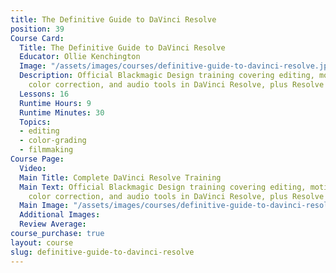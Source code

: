 ```yaml
---
title: The Definitive Guide to DaVinci Resolve
position: 39
Course Card:
  Title: The Definitive Guide to DaVinci Resolve
  Educator: Ollie Kenchington
  Image: "/assets/images/courses/definitive-guide-to-davinci-resolve.jpg"
  Description: Official Blackmagic Design training covering editing, motion graphics,
    color correction, and audio tools in DaVinci Resolve, plus Resolve 16 updates.
  Lessons: 16
  Runtime Hours: 9
  Runtime Minutes: 30
  Topics:
  - editing
  - color-grading
  - filmmaking
Course Page:
  Video:
  Main Title: Complete DaVinci Resolve Training
  Main Text: Official Blackmagic Design training covering editing, motion graphics,
    color correction, and audio tools in DaVinci Resolve, plus Resolve 16 updates.
  Main Image: "/assets/images/courses/definitive-guide-to-davinci-resolve/definitive-guide-to-davinci-resolve-main.jpg"
  Additional Images:
  Review Average:
course_purchase: true
layout: course
slug: definitive-guide-to-davinci-resolve
---
```


